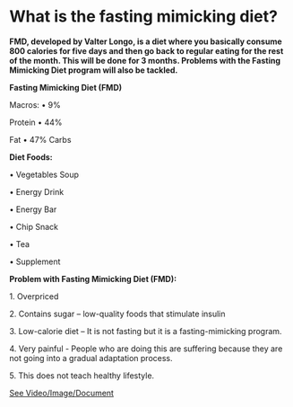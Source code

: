# What is the fasting mimicking diet?

**FMD, developed by Valter Longo, is a diet where you basically consume 800 calories for five days and then go back to regular eating for the rest of the month. This will be done for 3 months. Problems with the Fasting Mimicking Diet program will also be tackled.**

**Fasting Mimicking Diet (FMD)**

Macros: • 9%

Protein • 44%

Fat • 47% Carbs

**Diet Foods:**

• Vegetables Soup

• Energy Drink

• Energy Bar

• Chip Snack

• Tea

• Supplement

**Problem with Fasting Mimicking Diet (FMD):**

1\. Overpriced

2\. Contains sugar – low-quality foods that stimulate insulin

3\. Low-calorie diet – It is not fasting but it is a fasting-mimicking program.

4\. Very painful - People who are doing this are suffering because they are not going into a gradual adaptation process.

5\. This does not teach healthy lifestyle.

 [See Video/Image/Document](https://hls-player.drberg.com/asset?path=migrated-assets/what-is-the-fasting-mimicking-diet-fmd-drberg)